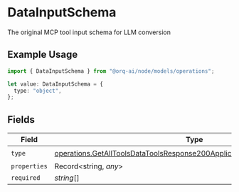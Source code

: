 # DataInputSchema

The original MCP tool input schema for LLM conversion

## Example Usage

```typescript
import { DataInputSchema } from "@orq-ai/node/models/operations";

let value: DataInputSchema = {
  type: "object",
};
```

## Fields

| Field                                                                                                                                                                  | Type                                                                                                                                                                   | Required                                                                                                                                                               | Description                                                                                                                                                            |
| ---------------------------------------------------------------------------------------------------------------------------------------------------------------------- | ---------------------------------------------------------------------------------------------------------------------------------------------------------------------- | ---------------------------------------------------------------------------------------------------------------------------------------------------------------------- | ---------------------------------------------------------------------------------------------------------------------------------------------------------------------- |
| `type`                                                                                                                                                                 | [operations.GetAllToolsDataToolsResponse200ApplicationJSONResponseBodyType](../../models/operations/getalltoolsdatatoolsresponse200applicationjsonresponsebodytype.md) | :heavy_check_mark:                                                                                                                                                     | N/A                                                                                                                                                                    |
| `properties`                                                                                                                                                           | Record<string, *any*>                                                                                                                                                  | :heavy_minus_sign:                                                                                                                                                     | N/A                                                                                                                                                                    |
| `required`                                                                                                                                                             | *string*[]                                                                                                                                                             | :heavy_minus_sign:                                                                                                                                                     | N/A                                                                                                                                                                    |